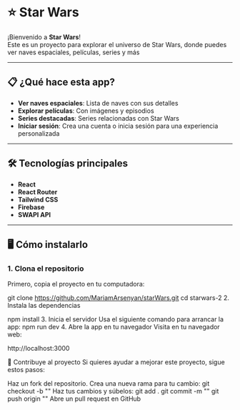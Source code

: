 # ⭐ Star Wars

¡Bienvenido a **Star Wars**!  
Este es un proyecto para explorar el universo de Star Wars, donde puedes ver naves espaciales, películas, series y más

---

## 📋 ¿Qué hace esta app?  

- **Ver naves espaciales**: Lista de naves con sus detalles
- **Explorar películas**: Con imágenes y episodios  
- **Series destacadas**: Series relacionadas con Star Wars  
- **Iniciar sesión**: Crea una cuenta o inicia sesión para una experiencia personalizada 

---

## 🛠 Tecnologías principales  

- **React**  
- **React Router**  
- **Tailwind CSS**  
- **Firebase**  
- **SWAPI API**  

---

## 🖥️ Cómo instalarlo  

### 1. Clona el repositorio  

Primero, copia el proyecto en tu computadora:  

git clone https://github.com/MariamArsenyan/starWars.git
cd starwars-2
2. Instala las dependencias

npm install
3. Inicia el servidor
Usa el siguiente comando para arrancar la app:
npm run dev
4. Abre la app en tu navegador
Visita en tu navegador web:

http://localhost:3000

🤝 Contribuye al proyecto
Si quieres ayudar a mejorar este proyecto, sigue estos pasos:

Haz un fork del repositorio.
Crea una nueva rama para tu cambio:
git checkout -b ""
Haz tus cambios y súbelos:
git add .
git commit -m ""
git push origin ""
Abre un pull request en GitHub 
